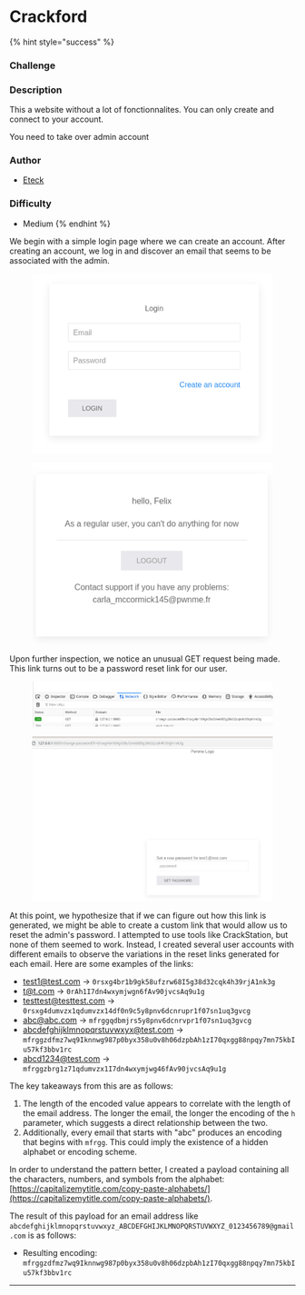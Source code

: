 # Crackford



{% hint style="success" %}
### Challenge

### Description

This a website without a lot of fonctionnalites. You can only create and connect to your account.

You need to take over admin account

### Author

* [Eteck](https://x.com/Eteckq)

### Difficulty

* Medium
{% endhint %}

We begin with a simple login page where we can create an account. After creating an account, we log in and discover an email that seems to be associated with the admin.

<figure><img src="../../../.gitbook/assets/image (2) (1) (1) (1) (1).png" alt=""><figcaption></figcaption></figure>

<figure><img src="../../../.gitbook/assets/image (1) (1) (1) (1) (1) (1).png" alt=""><figcaption></figcaption></figure>

Upon further inspection, we notice an unusual GET request being made. This link turns out to be a password reset link for our user.

<figure><img src="../../../.gitbook/assets/image (3) (1) (1) (1) (1).png" alt=""><figcaption></figcaption></figure>

<figure><img src="../../../.gitbook/assets/image (2) (1) (1) (1) (1) (1).png" alt=""><figcaption></figcaption></figure>

At this point, we hypothesize that if we can figure out how this link is generated, we might be able to create a custom link that would allow us to reset the admin's password. I attempted to use tools like CrackStation, but none of them seemed to work. Instead, I created several user accounts with different emails to observe the variations in the reset links generated for each email. Here are some examples of the links:

* test1@test.com -> `0rsxg4br1b9gk58ufzrw68I5g38d32cqk4h39rjA1nk3g`
* t@t.com -> `0rAh1I7dn4wxymjwgn6fAv90jvcsAq9u1g`
* testtest@testtest.com -> `0rsxg4dumvzx1qdumvzx14df0n9c5y8pnv6dcnrupr1f07sn1uq3gvcg`
* abc@abc.com -> `mfrggqdbmjrs5y8pnv6dcnrvpr1f07sn1uq3gvcg`
* abcdefghijklmnopqrstuvwxyx@test.com -> `mfrggzdfmz7wq9Iknnwg987p0byx358u0v8h06dzpbAh1zI70qxgg88npqy7mn75kbIu57kf3bbv1rc`
* abcd1234@test.com -> `mfrggzbrg1z71qdumvzx1I7dn4wxymjwg46fAv90jvcsAq9u1g`

The key takeaways from this are as follows:

1. The length of the encoded value appears to correlate with the length of the email address. The longer the email, the longer the encoding of the `h` parameter, which suggests a direct relationship between the two.
2. Additionally, every email that starts with "abc" produces an encoding that begins with `mfrgg`. This could imply the existence of a hidden alphabet or encoding scheme.

In order to understand the pattern better, I created a payload containing all the characters, numbers, and symbols from the alphabet:\
[https://capitalizemytitle.com/copy-paste-alphabets/](https://capitalizemytitle.com/copy-paste-alphabets/).

The result of this payload for an email address like `abcdefghijklmnopqrstuvwxyz_ABCDEFGHIJKLMNOPQRSTUVWXYZ_0123456789@gmail.com` is as follows:

* Resulting encoding: `mfrggzdfmz7wq9Iknnwg987p0byx358u0v8h06dzpbAh1zI70qxgg88npqy7mn75kbIu57kf3bbv1rc`

***

